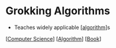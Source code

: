 # Grokking Algorithms

- Teaches widely applicable [[algorithm]]s

[[Computer Science]] [[Algorithm]] [[Book]]

[//begin]: # "Autogenerated link references for markdown compatibility"
[algorithm]: algorithm "Algorithm"
[Computer Science]: computer-science "Computer Science"
[Algorithm]: algorithm "Algorithm"
[Book]: book "Book"
[//end]: # "Autogenerated link references"